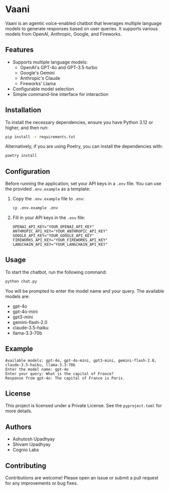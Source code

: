 # Vaani

Vaani is an agentic voice-enabled chatbot that leverages multiple language models to generate responses based on user queries. It supports various models from OpenAI, Anthropic, Google, and Fireworks.

## Features

- Supports multiple language models:
  - OpenAI's GPT-4o and GPT-3.5-turbo
  - Google's Gemini
  - Anthropic's Claude
  - Fireworks' Llama
- Configurable model selection
- Simple command-line interface for interaction

## Installation

To install the necessary dependencies, ensure you have Python 3.12 or higher, and then run:

```bash
pip install -r requirements.txt
```

Alternatively, if you are using Poetry, you can install the dependencies with:

```bash
poetry install
```

## Configuration

Before running the application, set your API keys in a `.env` file. You can use the provided `.env.example` as a template:

1. Copy the `.env.example` file to `.env`:

   ```bash
   cp .env.example .env
   ```

2. Fill in your API keys in the `.env` file:

   ```plaintext
   OPENAI_API_KEY="YOUR_OPENAI_API_KEY"
   ANTHROPIC_API_KEY="YOUR_ANTHROPIC_API_KEY"
   GOOGLE_API_KEY="YOUR_GOOGLE_API_KEY"
   FIREWORKS_API_KEY="YOUR_FIREWORKS_API_KEY"
   LANGCHAIN_API_KEY="YOUR_LANGCHAIN_API_KEY"
   ```

## Usage

To start the chatbot, run the following command:

```bash
python chat.py
```

You will be prompted to enter the model name and your query. The available models are:

- gpt-4o
- gpt-4o-mini
- gpt3-mini
- gemini-flash-2.0
- claude-3.5-haiku
- llama-3.3-70b

## Example

```plaintext
Available models: gpt-4o, gpt-4o-mini, gpt3-mini, gemini-flash-2.0, claude-3.5-haiku, llama-3.3-70b
Enter the model name: gpt-4o
Enter your query: What is the capital of France?
Response from gpt-4o: The capital of France is Paris.
```

## License

This project is licensed under a Private License. See the `pyproject.toml` for more details.

## Authors

- Ashutosh Upadhyay
- Shivam Upadhyay
- Cognio Labs

## Contributing

Contributions are welcome! Please open an issue or submit a pull request for any improvements or bug fixes.

```